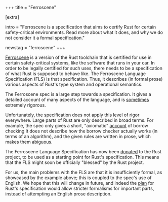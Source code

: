 +++
title = "Ferroscene"

[extra]

intro = "Ferroscene is a specification that aims to certify Rust for certain safety-critical environments. Read more about what it does, and why we do not consider it a formal specification."

newstag = "ferroscene"
+++

[Ferroscene](https://spec.ferrocene.dev) is a version of the Rust toolchain that is certified for use in certain safety-critical systems, like the software that runs in your car.
In order to be legally certified for such uses, there needs to be a specification of what Rust is supposed to behave like.
The Ferroscene Language Specification (FLS) is that specification.
Thus, it describes (in formal prose) various aspects of Rust's type system and operational semantics.

The Ferroscene spec is a large step towards a specification.
It gives a detailed account of many aspects of the language, and is [sometimes](https://spec.ferrocene.dev/types-and-traits.html#subtyping-and-variance) extremely rigorous.

Unfortunately, the specification does not apply this level of rigor everywhere.
Large parts of Rust are only described in broad terms.
For example, the spec only gives a short, "axiomatic" [account](https://spec.ferrocene.dev/ownership-and-deconstruction.html#references) of borrow checking
It does not describe how the borrow checker actually works (in terms of an algorithm), and the given rules are written in prose, which makes them abiguous.

The Ferroscene Language Specification has now been [donated](https://rustfoundation.org/media/ferrous-systems-donates-ferrocene-language-specification-to-rust-project/) to the Rust project, to be used as a starting point for Rust's specification.
This means that the FLS might soon be officially "blessed" by the Rust project.

For us, the main problems with the FLS are that it is insufficiently formal, as showcased by the example above; this is coupled to the spec's use of English.
We hope that this will change in future, and indeed the [plan](https://rust-lang.github.io/rfcs/3355-rust-spec.html#questions-deliberately-left-open) for Rust's specification would allow stricter formalisms for important parts, instead of attempting an English prose description.


